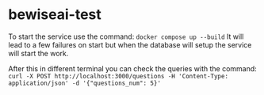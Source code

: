 # bewiseai-test

To start the service use the command:
    `docker compose up --build`
It will lead to a few failures on start but when the database will setup
the service will start the work.

After this in different terminal you can check the queries with the command:
	`curl -X POST http://localhost:3000/questions -H 'Content-Type: application/json' -d '{"questions_num": 5}'`
